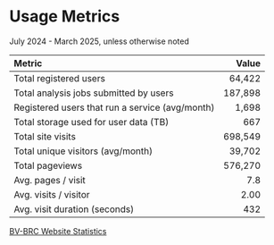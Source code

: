 # Usage Metrics
July 2024 - March 2025, unless otherwise noted

| Metric                                          | Value    |
| :---------------------------------------------  | -------: |
| Total registered users                          | 64,422   |
| Total analysis jobs submitted by users          |	187,898  |
| Registered users that run a service (avg/month) | 1,698    |
| Total storage used for user data (TB)           | 667      |
| Total site visits                               | 698,549  |
| Total unique visitors (avg/month)               | 39,702   |
| Total pageviews                                 | 576,270  |                      
| Avg. pages / visit                              | 7.8      |
| Avg. visits / visitor                           | 2.00     |
| Avg. visit duration (seconds)                   | 432      |



[BV-BRC Website Statistics](https://status.patricbrc.org/webstats/cgi-bin/awstats.pl?month=05&year=2025&output=main&config=bv-brc.org&framename=index)  

